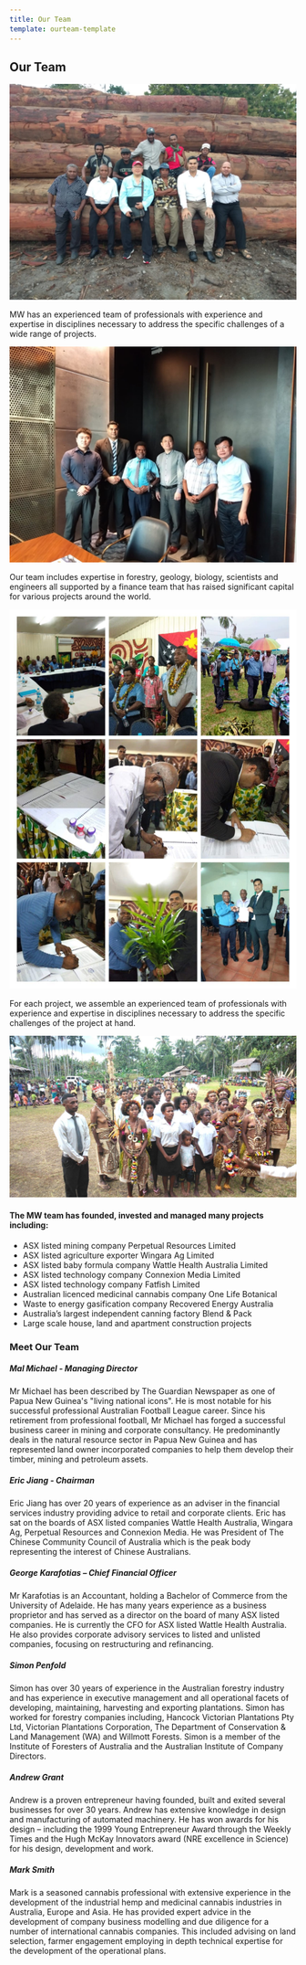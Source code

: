 ```yaml
---
title: Our Team
template: ourteam-template
---
```


## Our Team

![Group Photo 1](GroupPhoto1.jpg)

MW has an experienced team of professionals with experience and expertise in disciplines necessary to address the specific challenges of a wide range of projects. 

![Group Photo 2](GroupPhoto2.jpg)

Our team includes expertise in forestry, geology, biology, scientists and engineers all supported by a finance team that has raised significant capital for various projects around the world. 

![Multishots](Multishots.jpg)

For each project, we assemble an experienced team of professionals with experience and expertise in disciplines necessary to address the specific challenges of the project at hand.

![png People](pngPeople.jpg)

#### The MW team has founded, invested and managed many projects including:

- ASX listed mining company Perpetual Resources Limited
- ASX listed agriculture exporter Wingara Ag Limited
- ASX listed baby formula company Wattle Health Australia Limited 
- ASX listed technology company Connexion Media Limited
- ASX listed technology company Fatfish Limited
- Australian licenced medicinal cannabis company One Life Botanical
- Waste to energy gasification company Recovered Energy Australia
- Australia’s largest independent canning factory Blend & Pack
- Large scale house, land and apartment construction projects

### Meet Our Team

##### Mal Michael - Managing Director

Mr Michael has been described by The Guardian Newspaper as one of Papua New Guinea's "living national icons". He is most notable for his successful professional Australian Football League career. Since his retirement from professional football, Mr Michael has forged a successful business career in mining and corporate consultancy. He predominantly deals in the natural resource sector in Papua New Guinea and has represented land owner incorporated companies to help them develop their timber, mining and petroleum assets.

##### Eric Jiang - Chairman

Eric Jiang has over 20 years of experience as an adviser in the financial services industry providing advice to retail and corporate clients. Eric has sat on the boards of ASX listed companies Wattle Health Australia, Wingara Ag, Perpetual Resources and Connexion Media. He was President of The Chinese Community Council of Australia which is the peak body representing the interest of Chinese Australians.

##### George Karafotias – Chief Financial Officer 

Mr Karafotias is an Accountant, holding a Bachelor of Commerce from the University of Adelaide. He has many years experience as a business proprietor and has served as a director on the board of many ASX listed companies. He is currently the CFO for ASX listed Wattle Health Australia. He also provides corporate advisory services to listed and unlisted companies, focusing on restructuring and refinancing. 

##### Simon Penfold 

Simon has over 30 years of experience in the Australian forestry industry and has experience in executive management and all operational facets of developing, maintaining, harvesting and exporting plantations. Simon has worked for forestry companies including, Hancock Victorian Plantations Pty Ltd, Victorian Plantations Corporation, The Department of Conservation & Land Management (WA) and Willmott Forests. Simon is a member of the Institute of Foresters of Australia and the Australian Institute of Company Directors. 

##### Andrew Grant

Andrew is a proven entrepreneur having founded, built and exited several businesses for over 30 years. Andrew has extensive knowledge in design and manufacturing of automated machinery. He has won awards for his design – including the 1999 Young Entrepreneur Award through the Weekly Times and the Hugh McKay Innovators award (NRE excellence in Science) for his design, development and work.

##### Mark Smith

Mark is a seasoned cannabis professional with extensive experience in the development of the industrial hemp and medicinal cannabis industries in Australia, Europe and Asia. He has provided expert advice in the development of company business modelling and due diligence for a number of international cannabis companies. This included advising on land selection, farmer engagement employing in depth technical expertise for the development of the operational plans.

